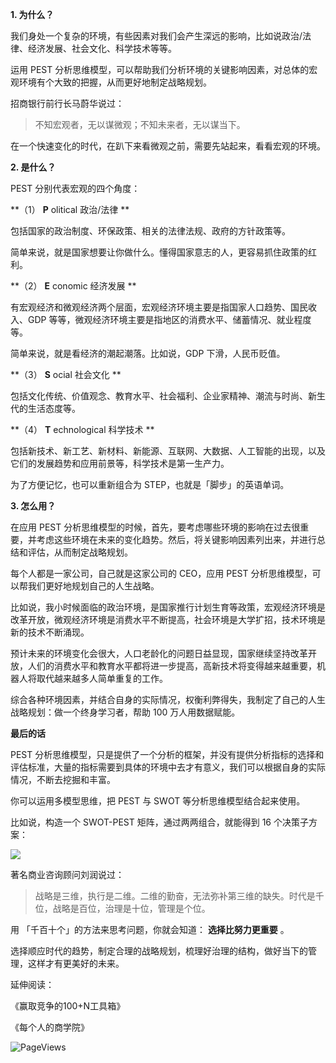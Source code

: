 **1. 为什么？**

我们身处一个复杂的环境，有些因素对我们会产生深远的影响，比如说政治/法律、经济发展、社会文化、科学技术等等。

运用 PEST 分析思维模型，可以帮助我们分析环境的关键影响因素，对总体的宏观环境有个大致的把握，从而更好地制定战略规划。

招商银行前行长马蔚华说过：

> 不知宏观者，无以谋微观；不知未来者，无以谋当下。

在一个快速变化的时代，在趴下来看微观之前，需要先站起来，看看宏观的环境。  

**2. 是什么？**

PEST 分别代表宏观的四个角度：

**（1） **P** olitical  政治/法律 **

包括国家的政治制度、环保政策、相关的法律法规、政府的方针政策等。

简单来说，就是国家想要让你做什么。懂得国家意志的人，更容易抓住政策的红利。  

**（2） **E** conomic  经济发展 **

有宏观经济和微观经济两个层面，宏观经济环境主要是指国家人口趋势、国民收入、GDP 等等，微观经济环境主要是指地区的消费水平、储蓄情况、就业程度等。

简单来说，就是看经济的潮起潮落。比如说，GDP 下滑，人民币贬值。  

**（3） **S** ocial  社会文化 **

包括文化传统、价值观念、教育水平、社会福利、企业家精神、潮流与时尚、新生代的生活态度等。

**（4） **T** echnological  科学技术 **

包括新技术、新工艺、新材料、新能源、互联网、大数据、人工智能的出现，以及它们的发展趋势和应用前景等，科学技术是第一生产力。

为了方便记忆，也可以重新组合为 STEP，也就是「脚步」的英语单词。

**3. 怎么用？**

在应用 PEST 分析思维模型的时候，首先，要考虑哪些环境的影响在过去很重要，并考虑这些环境在未来的变化趋势。然后，将关键影响因素列出来，并进行总结和评估，从而制定战略规划。

每个人都是一家公司，自己就是这家公司的 CEO，应用 PEST 分析思维模型，可以帮我们更好地规划自己的人生战略。

比如说，我小时候面临的政治环境，是国家推行计划生育等政策，宏观经济环境是改革开放，微观经济环境是消费水平不断提高，社会环境是大学扩招，技术环境是新的技术不断涌现。

预计未来的环境变化会很大，人口老龄化的问题日益显现，国家继续坚持改革开放，人们的消费水平和教育水平都将进一步提高，高新技术将变得越来越重要，机器人将取代越来越多人简单重复的工作。

综合各种环境因素，并结合自身的实际情况，权衡利弊得失，我制定了自己的人生战略规划：做一个终身学习者，帮助 100 万人用数据赋能。

**最后的话**

PEST 分析思维模型，只是提供了一个分析的框架，并没有提供分析指标的选择和评估标准，大量的指标需要到具体的环境中去才有意义，我们可以根据自身的实际情况，不断去挖掘和丰富。

你可以运用多模型思维，把 PEST 与 SWOT 等分析思维模型结合起来使用。

比如说，构造一个 SWOT-PEST 矩阵，通过两两组合，就能得到 16 个决策子方案：

![](https://mmbiz.qpic.cn/mmbiz_png/giaycic3UNwo3rL5eSdegWiblCTg1ugb2mUPGFaHGicDAHOXjB8j9KuTuFiaekiaeWtyYuduT0n4xRaKu0uNfQv8M8SA/640?wx_fmt=png) 

著名商业咨询顾问刘润说过：

> 战略是三维，执行是二维。二维的勤奋，无法弥补第三维的缺失。时代是千位，战略是百位，治理是十位，管理是个位。

用  「千百十个」的方法来思考问题，你就会知道：  **选择比努力更重要** 。

选择顺应时代的趋势，制定合理的战略规划，梳理好治理的结构，做好当下的管理，这样才有更美好的未来。

延伸阅读：

《赢取竞争的100+N工具箱》

《每个人的商学院》

![PageViews](https://visitor-badge.laobi.icu/badge?page_id=sjhfx.linji&left_text=PageViews&right_color=%2300589F)